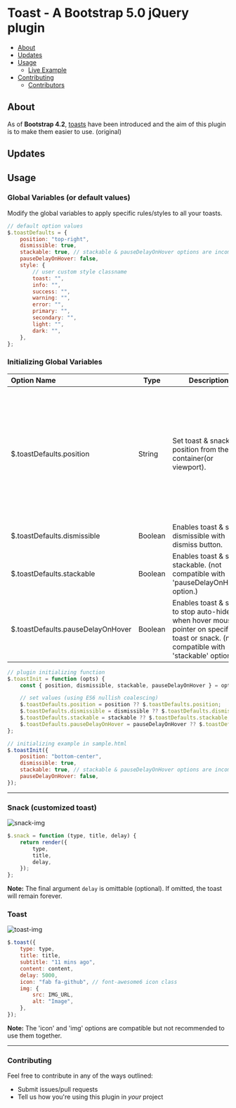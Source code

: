 # Toast - A Bootstrap 5.0 jQuery plugin

-   [About](#about)
-   [Updates](#updates)
-   [Usage](#usage)
    -   [Live Example](https://romantic-wozniak-01d0b4.netlify.app/)
-   [Contributing](#contributing)
    -   [Contributors](#contributors)

## About

As of **Bootstrap 4.2**, [toasts](https://getbootstrap.com/docs/4.2/components/toasts/) have been introduced and the aim of this plugin is to make them easier to use. (original)

## Updates

## Usage

### Global Variables (or default values)

Modify the global variables to apply specific rules/styles to all your toasts.

```js
// default option values
$.toastDefaults = {
    position: "top-right",
    dismissible: true,
    stackable: true, // stackable & pauseDelayOnHover options are incompatible
    pauseDelayOnHover: false,
    style: {
        // user custom style classname
        toast: "",
        info: "",
        success: "",
        warning: "",
        error: "",
        primary: "",
        secondary: "",
        light: "",
        dark: "",
    },
};
```

### Initializing Global Variables

| Option Name                       | Type    | Description                                                                                                                            | Values                                                                                                                                  |
| :-------------------------------- | ------- | -------------------------------------------------------------------------------------------------------------------------------------- | --------------------------------------------------------------------------------------------------------------------------------------- |
| $.toastDefaults.position          | String  | Set toast & snack position from the container(or viewport).                                                                            | 'top-right' \| 'top-center' \| 'top-left' \| 'bottom-right' \| 'bottom-center' \| 'bottom-left' (middle option currently not-supported) |
| $.toastDefaults.dismissible       | Boolean | Enables toast & snack dismissible with dismiss button.                                                                                 | true \| false                                                                                                                           |
| $.toastDefaults.stackable         | Boolean | Enables toast & snack stackable. (not compatible with 'pauseDelayOnHover' option.)                                                     | true \| false                                                                                                                           |
| $.toastDefaults.pauseDelayOnHover | Boolean | Enables toast & snack to stop auto-hide when hover mouse pointer on specific toast or snack. (not compatible with 'stackable' option.) | true \| false                                                                                                                           |

```js
// plugin initializing function
$.toastInit = function (opts) {
    const { position, dismissible, stackable, pauseDelayOnHover } = opts;

    // set values (using ES6 nullish coalescing)
    $.toastDefaults.position = position ?? $.toastDefaults.position;
    $.toastDefaults.dismissible = dismissible ?? $.toastDefaults.dismissible;
    $.toastDefaults.stackable = stackable ?? $.toastDefaults.stackable;
    $.toastDefaults.pauseDelayOnHover = pauseDelayOnHover ?? $.toastDefaults.pauseDelayOnHover;
};
```

```js
// initializing example in sample.html
$.toastInit({
    position: "bottom-center",
    dismissible: true,
    stackable: true, // stackable & pauseDelayOnHover options are incompatible
    pauseDelayOnHover: false,
});
```

---

### Snack (customized toast)

![snack-img](http://soya.moe:463/CDN/snack.png)

```js
$.snack = function (type, title, delay) {
    return render({
        type,
        title,
        delay,
    });
};
```

**Note:** The final argument `delay` is omittable (optional). If omitted, the toast will remain forever.

### Toast

![toast-img](http://soya.moe:463/CDN/toast.png)

```js
$.toast({
    type: type,
    title: title,
    subtitle: "11 mins ago",
    content: content,
    delay: 5000,
    icon: "fab fa-github", // font-awesome6 icon class
    img: {
        src: IMG_URL,
        alt: "Image",
    },
});
```

**Note:** The 'icon' and 'img' options are compatible but not recommended to use them together.

---

### Contributing

Feel free to contribute in any of the ways outlined:

-   Submit issues/pull requests
-   Tell us how you're using this plugin in _your_ project

